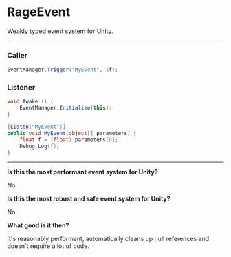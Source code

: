 RageEvent
=========

Weakly typed event system for Unity.
___
### Caller
```C#
EventManager.Trigger("MyEvent", 1f);
```
### Listener
```C#
void Awake () {
	EventManager.Initialize(this);
}

[Listen("MyEvent")]
public void MyEvent(object[] parameters) {
	float f = (float) parameters[0];
	Debug.Log(f);
}
```
___
**Is this the most performant event system for Unity?**

No.

**Is this the most robust and safe event system for Unity?**

No.

**What good is it then?**

It's reasonably performant, automatically cleans up null references and doesn't require a lot of code.

